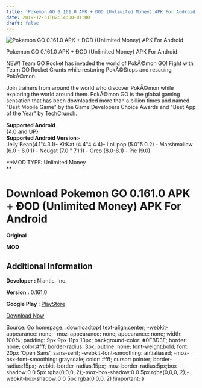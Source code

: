 ```yaml
---
title: 'Pokemon GO 0.161.0 APK + ÐOD (Unlimited Money) APK For Android'
date: 2019-12-31T02:14:00+01:00
draft: false
---
```


![Pokemon GO 0.161.0 APK + ÐOD (Unlimited Money) APK For Android](https://i0.wp.com/apkhome.net/wp-content/uploads/2019/11/Pokemon-GO-0.161.0-APK-ÐOD-Unlimited-Money.png "Pokemon GO 0.161.0 APK + ÐOD (Unlimited Money) APK For Android")

  

Pokemon GO 0.161.0 APK + ÐOD (Unlimited Money) APK For Android

NEW! Team GO Rocket has invaded the world of PokÃ©mon GO! Fight with Team GO Rocket Grunts while restoring PokÃ©Stops and rescuing PokÃ©mon.

Join trainers from around the world who discover PokÃ©mon while exploring the world around them. PokÃ©mon GO is the global gaming sensation that has been downloaded more than a billion times and named "Best Mobile Game" by the Game Developers Choice Awards and "Best App of the Year" by TechCrunch.

**Supported Android**  
{4.0 and UP}  
**Supported Android Version**:-  
Jelly Bean(4.1"4.3.1)- KitKat (4.4"4.4.4)- Lollipop (5.0"5.0.2) - Marshmallow (6.0 - 6.0.1) - Nougat (7.0 " 7.1.1) - Oreo (8.0-8.1) - Pie (9.0)

**MOD TYPE: Unlimited Money  
**

Download Pokemon GO 0.161.0 APK + ÐOD (Unlimited Money) APK For Android
========================================================================

**Original**

**MOD**

Additional Information
----------------------

**Developer :** Niantic, Inc.

**Version :** 0.161.0

**Google Play :** [PlayStore](https://play.google.com/store/apps/details?id=com.nianticlabs.pokemongo)

  

[Download Now](https://store4app.co/post/pokemon-go-0-161-0-apk-od-unlimited-money-apk-for-android_1573935526)

  
Source: [Go homepage.](https://store4app.co/post/pokemon-go-0-161-0-apk-od-unlimited-money-apk-for-android_1573935526) .downloadtop{ text-align:center; -webkit-appearance: none; -moz-appearance: none; appearance: none; width: 100%; padding: 9px 9px 11px 13px; background-color: #0EBD3F; border: none; color:#fff; border-radius: 3px; outline: none; font-weight;bold; font: 20px 'Open Sans', sans-serif; -webkit-font-smoothing: antialiased; -moz-osx-font-smoothing: grayscale; color: #fff; cursor: pointer; border-radius:15px;-webkit-border-radius:15px;-moz-border-radius:5px;box-shadow:0 0 5px rgba(0,0,0,.2);-moz-box-shadow:0 0 5px rgba(0,0,0,.2);-webkit-box-shadow:0 0 5px rgba(0,0,0,.2) !important; }
